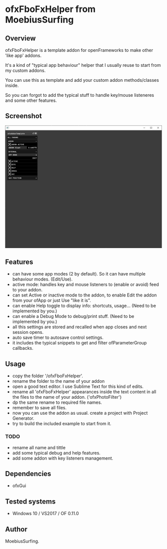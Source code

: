 # ofxFboFxHelper from MoebiusSurfing

## Overview
ofxFboFxHelper is a template addon for openFrameworks to make other 'like app' addons.

It's a kind of "typical app behaviour" helper that I usually reuse to start from my custom addons.

You can use this as template and add your custom addon methods/classes inside.

So you can forgot to add the typical stuff to handle key/mouse listeneres and some other features.

## Screenshot
![Alt text](/screenshot.JPG?raw=true "MoebiusSurfing")

## Features
- can have some app modes  (2 by default). So it can have multiple behaviour modes. (Edit/Use).
- active mode: handles key and mouse listeners to (enable or avoid) feed to your addon.
- can set Active or inactive mode to the addon, to enable Edit the addon from your ofApp or just Use "like it is".
- can enable Help toggle to display info: shortcuts, usage... (Need to be implemented by you.)
- can enable a Debug Mode to debug/print stuff. (Need to be implemented by you.)
- all this settings are stored and recalled when app closes and next session opens.
- auto save timer to autosave control settings.
- it includes the typical snippets to get and filter ofParameterGroup callbacks.

## Usage
- copy the folder '/ofxFboFxHelper'.
- rename the folder to the name of your addon
- open a good text editor. I use Sublime Text for this kind of edits.
- rename all 'ofxFboFxHelper' appearances inside the text content in all the files to the name of your addon. ('ofxPhotoFilter')
- dp the same rename to required file names.
- remember to save all files.
- now you can use the addon as usual. create a project with Project Generator. 
- try to build the included example to start from it.

### TODO
- rename all name and tittle
- add some typical debug and help features.
- add some addon with key listeners management.

## Dependencies
- ofxGui

## Tested systems
- Windows 10 / VS2017 / OF 0.11.0

## Author
MoebiusSurfing. 
